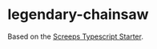 # legendary-chainsaw

Based on the [Screeps Typescript Starter](https://github.com/screepers/screeps-typescript-starter).

